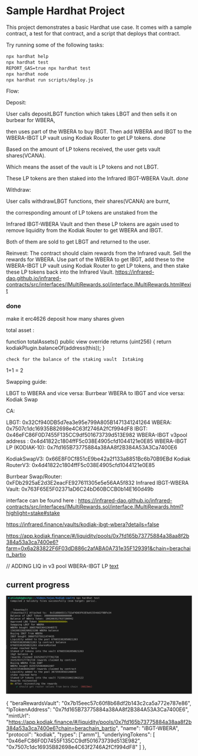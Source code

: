 # Sample Hardhat Project

This project demonstrates a basic Hardhat use case. It comes with a sample contract, a test for that contract, and a script that deploys that contract.

Try running some of the following tasks:

```shell
npx hardhat help
npx hardhat test
REPORT_GAS=true npx hardhat test
npx hardhat node
npx hardhat run scripts/deploy.js
```



Flow:

Deposit:



 User calls depositLBGT function which takes LBGT and then sells it on burbear for WBERA,

 then uses part of the WBERA to buy IBGT. Then add WBERA and IBGT to the WBERA-IBGT LP vault using Kodiak Router  to get LP tokens. *done* 






Based on the amount of LP tokens received, the user gets vault shares(VCANA). 

Which means the asset of the vault is LP tokens and not LBGT. 

These LP tokens are then staked into the Infrared IBGT-WBERA Vault.
*done*




Withdraw: 


User calls withdrawLBGT functions, their shares(VCANA) are burnt, 

the corresponding amount of LP tokens are unstaked from the 

Infrared IBGT-WBERA Vault and then these LP tokens are again used to remove liquidity from the Kodiak Router to get WBERA and IBGT.



Both of them are sold to get LBGT and returned to the user.

Reinvest: The contract should claim rewards from the Infrared vault. Sell the rewards for WBERA. Use part of the WBERA to get IBGT, add these to the WBERA-IBGT LP vault using Kodiak Router  to get LP tokens, and then stake these LP tokens back into the Infrared Vault.
https://infrared-dao.github.io/infrared-contracts/src/interfaces/IMultiRewards.sol/interface.IMultiRewards.html#exit

### done 

make it erc4626 deposit how many shares given 


total asset :

  function totalAssets() public view override returns (uint256) {
        return kodiakPlugin.balanceOf(address(this));
    }

    check for the balance of the staking vault  Istaking 


1+1 = 2 

Swapping guide:

LBGT to WBERA and vice versa: Burrbear
WBERA to IBGT and vice versa: Kodiak Swap


CA:

LBGT: 0x32Cf940DB5d7ea3e95e799A805B1471341241264
WBERA: 0x7507c1dc16935B82698e4C63f2746A2fCf994dF8
IBGT: 0x46eFC86F0D7455F135CC9df501673739d513E982
WBERA-IBGT v3pool address : 0x4d41822c1804ffF5c038E4905cfd1044121e0E85
WBERA-IBGT LP (KODIAK-10): 0x7fd165B73775884a38AA8f2B384A53A3Ca7400E6

KodiakSwapV3: 0x66E8F0Cf851cE9be42a2f133a8851Bc6b70B9EBd
Kodiak RouterV3: 0x4d41822c1804ffF5c038E4905cfd1044121e0E85







Burrbear Swap/Router: 0xFDb2925aE2d3E2eacFE927611305e5e56AA5f832
Infrared IBGT-WBERA Vault: 0x763F65E5F02371aD6C24bD60BCCB0b14E160d49b

interface can be found here   : 
https://infrared-dao.github.io/infrared-contracts/src/interfaces/IMultiRewards.sol/interface.IMultiRewards.html?highlight=stake#stake




https://infrared.finance/vaults/kodiak-ibgt-wbera?details=false

https://app.kodiak.finance/#/liquidity/pools/0x7fd165b73775884a38aa8f2b384a53a3ca7400e6?farm=0x6a283822F6F03dD886c2afABA0A731e35F129391&chain=berachain_bartio	




// ADDING LIQ in v3 pool WBERA-IBGT LP 
[text](https://bartio.beratrail.io/tx/0x9c0e45fb9cddb48fbd9c80ffc9a7e6f6a75ee7fc49a449904e9c2f00bac2121c)


## current progress 

![alt text](image-2.png)


 {
      "beraRewardsVault": "0x7b15eec57c60f8b68df2b143c2ca5a772e787e86",
      "lpTokenAddress": "0x7fd165B73775884a38AA8f2B384A53A3Ca7400E6",
      "mintUrl": "https://app.kodiak.finance/#/liquidity/pools/0x7fd165b73775884a38aa8f2b384a53a3ca7400e6?chain=berachain_bartio",
      "name": "iBGT-WBERA",
      "protocol": "kodiak",
      "types": ["amm"],
      "underlyingTokens": [
        "0x46eFC86F0D7455F135CC9df501673739d513E982",
        "0x7507c1dc16935B82698e4C63f2746A2fCf994dF8"
      ]
    },